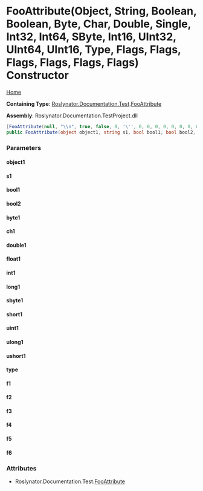 # FooAttribute\(Object, String, Boolean, Boolean, Byte, Char, Double, Single, Int32, Int64, SByte, Int16, UInt32, UInt64, UInt16, Type, Flags, Flags, Flags, Flags, Flags, Flags\) Constructor

[Home](../../../../../README.md#_Top)

**Containing Type**: [Roslynator.Documentation.Test](../../README.md#_Top)\.[FooAttribute](../README.md#_Top)

**Assembly**: Roslynator\.Documentation\.TestProject\.dll

```csharp
[FooAttribute(null, "\\n", true, false, 0, '\'', 0, 0, 0, 0, 0, 0, 0, 0, 0, typeof(System.Object), Flags.None, Flags.A, Flags.A, Flags.AB | Flags.C, Flags.AB, (Flags)100)]
public FooAttribute(object object1, string s1, bool bool1, bool bool2, byte byte1, char ch1, double double1, float float1, int int1, long long1, sbyte sbyte1, short short1, uint uint1, ulong ulong1, ushort ushort1, Type type, Flags f1, Flags f2, Flags f3, Flags f4, Flags f5, Flags f6)
```

### Parameters

#### object1

#### s1

#### bool1

#### bool2

#### byte1

#### ch1

#### double1

#### float1

#### int1

#### long1

#### sbyte1

#### short1

#### uint1

#### ulong1

#### ushort1

#### type

#### f1

#### f2

#### f3

#### f4

#### f5

#### f6

### Attributes

* Roslynator\.Documentation\.Test\.[FooAttribute](../README.md#_Top)

